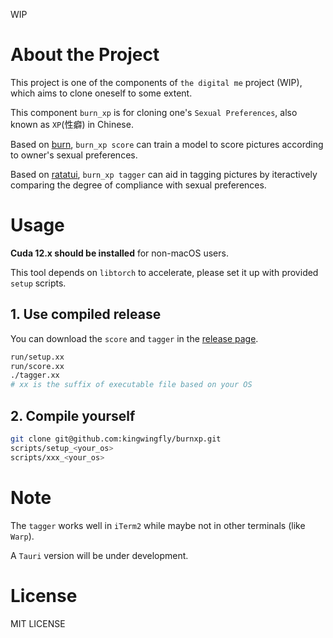 WIP

# About the Project

This project is one of the components of `the digital me` project (WIP),
which aims to clone oneself to some extent.

This component `burn_xp` is for cloning one's `Sexual Preferences`, also known as `XP`(性癖) in Chinese.

Based on [burn](https://github.com/tracel-ai/burn), `burn_xp score` can train a model to score pictures
according to owner's sexual preferences.

Based on [ratatui](https://github.com/ratatui/ratatui), `burn_xp tagger` can aid in tagging pictures by
iteractively comparing the degree of compliance with sexual preferences.

# Usage

**Cuda 12.x should be installed** for non-macOS users.

This tool depends on `libtorch` to accelerate, please set it up with provided `setup` scripts.

## 1. Use compiled release

You can download the `score` and `tagger` in the [release page](https://github.com/kingwingfly/burnxp/releases).

```sh
run/setup.xx
run/score.xx
./tagger.xx
# xx is the suffix of executable file based on your OS
```

## 2. Compile yourself

```sh
git clone git@github.com:kingwingfly/burnxp.git
scripts/setup_<your_os>
scripts/xxx_<your_os>
```

# Note

The `tagger` works well in `iTerm2` while maybe not in other terminals (like `Warp`).

A `Tauri` version will be under development.

# License

MIT LICENSE
